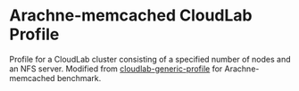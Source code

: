 Arachne-memcached CloudLab Profile
===================================

Profile for a CloudLab cluster consisting of a specified number of nodes
and an NFS server. 
Modified from [cloudlab-generic-profile](https://github.com/qianl15/arachne-memcached-cloudlab-profile) 
for Arachne-memcached benchmark.
